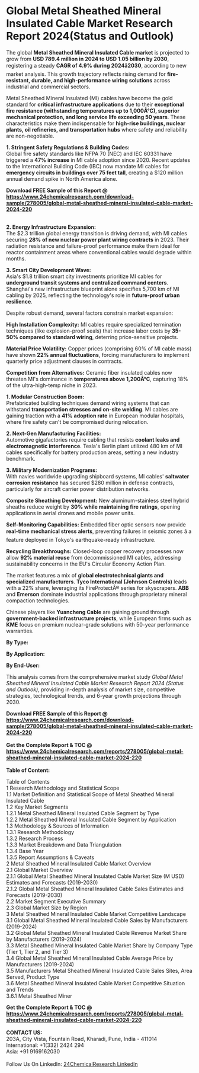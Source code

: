 <h1>Global Metal Sheathed Mineral Insulated Cable Market Research Report 2024(Status and Outlook)</h1><p>The global <strong>Metal Sheathed Mineral Insulated Cable market</strong> is projected to grow from <strong>USD 789.4 million in 2024 to USD 1.05 billion by 2030</strong>, registering a steady <strong>CAGR of 4.9% during 2024â2030</strong>, according to new market analysis. This growth trajectory reflects rising demand for <strong>fire-resistant, durable, and high-performance wiring solutions</strong> across industrial and commercial sectors.</p><p>Metal Sheathed Mineral Insulated (MI) cables have become the gold standard for <strong>critical infrastructure applications</strong> due to their <strong>exceptional fire resistance (withstanding temperatures up to 1,000Â°C), superior mechanical protection, and long service life exceeding 50 years</strong>. These characteristics make them indispensable for <strong>high-rise buildings, nuclear plants, oil refineries, and transportation hubs</strong> where safety and reliability are non-negotiable.</p><p><strong>1. Stringent Safety Regulations &amp; Building Codes:</strong><br>
Global fire safety standards like NFPA 70 (NEC) and IEC 60331 have triggered a <strong>47% increase</strong> in MI cable adoption since 2020. Recent updates to the International Building Code (IBC) now mandate MI cables for <strong>emergency circuits in buildings over 75 feet tall</strong>, creating a $120 million annual demand spike in North America alone.</p><div><b>Download FREE Sample of this Report @ 
            <a href="https://www.24chemicalresearch.com/download-sample/278005/global-metal-sheathed-mineral-insulated-cable-market-2024-220">
            https://www.24chemicalresearch.com/download-sample/278005/global-metal-sheathed-mineral-insulated-cable-market-2024-220</a></b></div><br><p><strong>2. Energy Infrastructure Expansion:</strong><br>
The $2.3 trillion global energy transition is driving demand, with MI cables securing <strong>28% of new nuclear power plant wiring contracts</strong> in 2023. Their radiation resistance and failure-proof performance make them ideal for reactor containment areas where conventional cables would degrade within months.</p><p><strong>3. Smart City Development Wave:</strong><br>
Asia's $1.8 trillion smart city investments prioritize MI cables for <strong>underground transit systems and centralized command centers</strong>. Shanghai's new infrastructure blueprint alone specifies 5,700 km of MI cabling by 2025, reflecting the technology's role in <strong>future-proof urban resilience</strong>.</p><p>Despite robust demand, several factors constrain market expansion:</p><p><strong>High Installation Complexity:</strong> MI cables require specialized termination techniques (like explosion-proof seals) that increase labor costs by <strong>35-50% compared to standard wiring</strong>, deterring price-sensitive projects.</p><p><strong>Material Price Volatility:</strong> Copper prices (comprising 60% of MI cable mass) have shown <strong>22% annual fluctuations</strong>, forcing manufacturers to implement quarterly price adjustment clauses in contracts.</p><p><strong>Competition from Alternatives:</strong> Ceramic fiber insulated cables now threaten MI's dominance in <strong>temperatures above 1,200Â°C</strong>, capturing 18% of the ultra-high-temp niche in 2023.</p><p><strong>1. Modular Construction Boom:</strong><br>
Prefabricated building techniques demand wiring systems that can withstand <strong>transportation stresses and on-site welding</strong>. MI cables are gaining traction with a <strong>41% adoption rate</strong> in European modular hospitals, where fire safety can't be compromised during relocation.</p><p><strong>2. Next-Gen Manufacturing Facilities:</strong><br>
Automotive gigafactories require cabling that resists <strong>coolant leaks and electromagnetic interference</strong>. Tesla's Berlin plant utilized 480 km of MI cables specifically for battery production areas, setting a new industry benchmark.</p><p><strong>3. Military Modernization Programs:</strong><br>
With navies worldwide upgrading shipboard systems, MI cables' <strong>saltwater corrosion resistance</strong> has secured $280 million in defense contracts, particularly for aircraft carrier power distribution networks.</p><p><strong>Composite Sheathing Development:</strong> New aluminum-stainless steel hybrid sheaths reduce weight by <strong>30% while maintaining fire ratings</strong>, opening applications in aerial drones and mobile power units.</p><p><strong>Self-Monitoring Capabilities:</strong> Embedded fiber optic sensors now provide <strong>real-time mechanical stress alerts</strong>, preventing failures in seismic zones â a feature deployed in Tokyo's earthquake-ready infrastructure.</p><p><strong>Recycling Breakthroughs:</strong> Closed-loop copper recovery processes now allow <strong>92% material reuse</strong> from decommissioned MI cables, addressing sustainability concerns in the EU's Circular Economy Action Plan.</p><p>The market features a mix of <strong>global electrotechnical giants and specialized manufacturers</strong>. <strong>Tyco International (Johnson Controls)</strong> leads with a 22% share, leveraging its FireProtectÂ® series for skyscrapers. <strong>ABB</strong> and <strong>Emerson</strong> dominate industrial applications through proprietary mineral compaction technologies.</p><p>Chinese players like <strong>Yuancheng Cable</strong> are gaining ground through <strong>government-backed infrastructure projects</strong>, while European firms such as <strong>KME</strong> focus on premium nuclear-grade solutions with 50-year performance warranties.</p><p><strong>By Type:</strong></p><p><strong>By Application:</strong></p><p><strong>By End-User:</strong></p><p>This analysis comes from the comprehensive market study <em>Global Metal Sheathed Mineral Insulated Cable Market Research Report 2024 (Status and Outlook)</em>, providing in-depth analysis of market size, competitive strategies, technological trends, and 6-year growth projections through 2030.</p><div><b>Download FREE Sample of this Report @ 
            <a href="https://www.24chemicalresearch.com/download-sample/278005/global-metal-sheathed-mineral-insulated-cable-market-2024-220">
            https://www.24chemicalresearch.com/download-sample/278005/global-metal-sheathed-mineral-insulated-cable-market-2024-220</a></b></div><br><div><b>Get the Complete Report & TOC @ 
            <a href="https://www.24chemicalresearch.com/reports/278005/global-metal-sheathed-mineral-insulated-cable-market-2024-220">
            https://www.24chemicalresearch.com/reports/278005/global-metal-sheathed-mineral-insulated-cable-market-2024-220</a></b></div><br>
            <b>Table of Content:</b><p>Table of Contents<br />
1 Research Methodology and Statistical Scope<br />
1.1 Market Definition and Statistical Scope of Metal Sheathed Mineral Insulated Cable<br />
1.2 Key Market Segments<br />
1.2.1 Metal Sheathed Mineral Insulated Cable Segment by Type<br />
1.2.2 Metal Sheathed Mineral Insulated Cable Segment by Application<br />
1.3 Methodology & Sources of Information<br />
1.3.1 Research Methodology<br />
1.3.2 Research Process<br />
1.3.3 Market Breakdown and Data Triangulation<br />
1.3.4 Base Year<br />
1.3.5 Report Assumptions & Caveats<br />
2 Metal Sheathed Mineral Insulated Cable Market Overview<br />
2.1 Global Market Overview<br />
2.1.1 Global Metal Sheathed Mineral Insulated Cable Market Size (M USD) Estimates and Forecasts (2019-2030)<br />
2.1.2 Global Metal Sheathed Mineral Insulated Cable Sales Estimates and Forecasts (2019-2030)<br />
2.2 Market Segment Executive Summary<br />
2.3 Global Market Size by Region<br />
3 Metal Sheathed Mineral Insulated Cable Market Competitive Landscape<br />
3.1 Global Metal Sheathed Mineral Insulated Cable Sales by Manufacturers (2019-2024)<br />
3.2 Global Metal Sheathed Mineral Insulated Cable Revenue Market Share by Manufacturers (2019-2024)<br />
3.3 Metal Sheathed Mineral Insulated Cable Market Share by Company Type (Tier 1, Tier 2, and Tier 3)<br />
3.4 Global Metal Sheathed Mineral Insulated Cable Average Price by Manufacturers (2019-2024)<br />
3.5 Manufacturers Metal Sheathed Mineral Insulated Cable Sales Sites, Area Served, Product Type<br />
3.6 Metal Sheathed Mineral Insulated Cable Market Competitive Situation and Trends<br />
3.6.1 Metal Sheathed Miner</p><div><b>Get the Complete Report & TOC @ 
            <a href="https://www.24chemicalresearch.com/reports/278005/global-metal-sheathed-mineral-insulated-cable-market-2024-220">
            https://www.24chemicalresearch.com/reports/278005/global-metal-sheathed-mineral-insulated-cable-market-2024-220</a></b></div><br><b>CONTACT US:</b><br>
            203A, City Vista, Fountain Road, Kharadi, Pune, India - 411014<br>
            International: +1(332) 2424 294<br>
            Asia: +91 9169162030 <br><br>
            Follow Us On LinkedIn: <a href="https://www.linkedin.com/company/24chemicalresearch/">24ChemicalResearch LinkedIn</a>